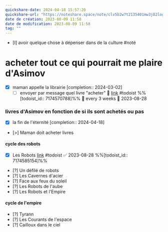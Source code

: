 ```yaml
---
quickshare-date: 2024-04-18 15:57:20
quickshare-url: "https://noteshare.space/note/clv5b2w7t2135401mw3j82logp#Us3ymswXqcRQRump4argDtWuL8xxrZ9tFz8VFYj8k6w"
date de création: 2023-08-09 11:58
date de modification: 2023-08-09 11:58
tag: ""
---
```

- [I] avoir quelque chose à dépenser dans de la culture #noté 
# acheter tout ce qui pourrait me plaire d'Asimov
- [X] maman appelle la librairie  [completion:: 2024-03-02]
	- [ ] envoyer par message quel livre "acheter" 🔁    [link](https://todoist.com/showTask?id=7174570788) #todoist %%[todoist_id:: 7174570788]%% 🔁 every 3 weeks 📅 2023-08-28
### livres d'Asimov en fonction de si ils sont achetés ou pas
- [X] la fin de l'éternité  [completion:: 2024-04-18]
- [>] Maman doit acheter livres
#### cycle des robots
- [x] Les Robots [link](https://todoist.com/showTask?id=7174585154) #todoist ✅ 2023-08-28 %%[todoist_id:: 7174585154]%%
- [?] Un défilé de robots 
- [?] Les Cavernes d'acier 
- [?] Face aux feux du soleil 
- [?] Les Robots de l'aube 
- [?] Les Robots et l'Empire 
#### cycle de l'empire
- [?] Tyrann  
- [?] Les Courants de l'espace 
- [?] Cailloux dans le ciel 